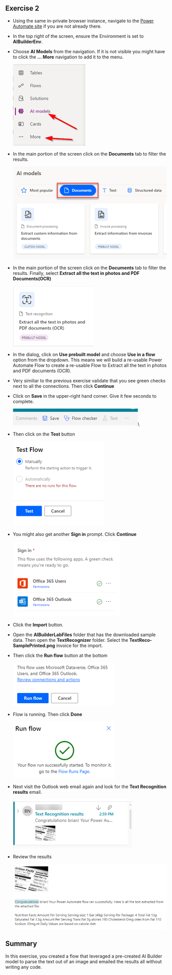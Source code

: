 ## Exercise 2

- Using the same in-private browser instance, navigate to the [Power Automate site](https://make.powerautomate.com/) if you are not already there. 


- In the top right of the screen, ensure the Environment is set to **AIBuilderEnv**.


- Choose **AI Models** from the navigation. If it is not visible you might have to click the **... More** navigation to add it to the menu. 

    ![](images/aimodels.png)


- In the main portion of the screen click on the **Documents** tab to filter the results. 

    ![](images/invoices.png)

- In the main portion of the screen click on the **Documents** tab to filter the results. Finally, select **Extract all the text in photos and PDF Documents(OCR)**

    ![](images/textfromphotos.png)
    
- In the dialog, click on **Use prebuilt model** and choose **Use in a flow** option from the dropdown. This means we will build a re-usable Power Automate Flow to create a re-usable Flow to Extract all the text in photos and PDF documents (OCR). 

- Very similiar to the previous exercise validate that you see green checks next to all the connections. Then click **Continue**

- Click on **Save** in the upper-right hand corner. Give it few seconds to complete. 

    ![](images/save1.png)\
    
- Then click on the **Test** button

    ![](images/test.png)
    
- You might also get another **Sign in** prompt. Click **Continue**

    ![](images/signin2.png)


- Click the **Import** button.

- Open the **AIBuilderLabFiles** folder that has the downloaded sample data. Then open the **TextRecognizer** folder. Select the **TextReco-SamplePrinted.png** invoice for the import. 

- Then click the **Run flow** button at the bottom

    ![](images/adatum6.png)

- Flow is running. Then click **Done**

    ![](images/runsuccess.png)
    
- Next visit the Outlook web email again and look for the **Text Recognition results** email.

    ![](images/textrecog.png)
    
- Review the results

    ![](images/reviewtextrecog.png)



## Summary

In this exercise, you created a flow that leveraged a pre-created AI Builder model to parse the text out of an image and emailed the results all without writing any code.
